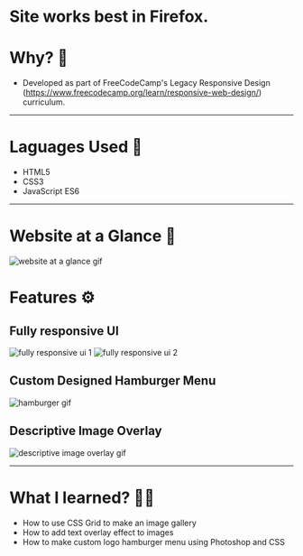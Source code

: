 # Site works best in Firefox.

# Why? 🤔
- Developed as part of FreeCodeCamp's Legacy Responsive Design (https://www.freecodecamp.org/learn/responsive-web-design/) curriculum.

---

# Laguages Used 💬
- HTML5
- CSS3
- JavaScript ES6

---
# Website at a Glance 🧐
![website at a glance gif](./gifs/at-a-glance2.gif)

# Features ⚙
## Fully responsive UI
![fully responsive ui 1](./gifs/fully-responsive-1.gif)
![fully responsive ui 2](./gifs/fully-responsive-2.gif)

## Custom Designed Hamburger Menu
![hamburger gif](./gifs/hamburger.gif)


## Descriptive Image Overlay
![descriptive image overlay gif](./gifs/image-overlay.gif)

---

# What I learned? 👨‍💻
- How to use CSS Grid to make an image gallery
- How to add text overlay effect to images
- How to make custom logo hamburger menu using Photoshop and CSS
